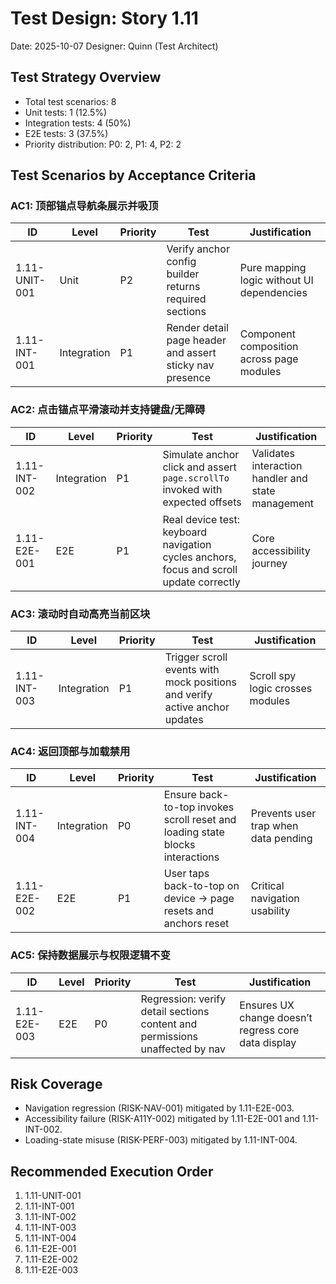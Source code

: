 # Test Design: Story 1.11

Date: 2025-10-07
Designer: Quinn (Test Architect)

## Test Strategy Overview

- Total test scenarios: 8
- Unit tests: 1 (12.5%)
- Integration tests: 4 (50%)
- E2E tests: 3 (37.5%)
- Priority distribution: P0: 2, P1: 4, P2: 2

## Test Scenarios by Acceptance Criteria

### AC1: 顶部锚点导航条展示并吸顶

| ID              | Level       | Priority | Test                                                      | Justification |
| --------------- | ----------- | -------- | --------------------------------------------------------- | ------------- |
| 1.11-UNIT-001   | Unit        | P2       | Verify anchor config builder returns required sections    | Pure mapping logic without UI dependencies |
| 1.11-INT-001    | Integration | P1       | Render detail page header and assert sticky nav presence  | Component composition across page modules |

### AC2: 点击锚点平滑滚动并支持键盘/无障碍

| ID              | Level       | Priority | Test                                                      | Justification |
| --------------- | ----------- | -------- | --------------------------------------------------------- | ------------- |
| 1.11-INT-002    | Integration | P1       | Simulate anchor click and assert `page.scrollTo` invoked with expected offsets | Validates interaction handler and state management |
| 1.11-E2E-001    | E2E         | P1       | Real device test: keyboard navigation cycles anchors, focus and scroll update correctly | Core accessibility journey |

### AC3: 滚动时自动高亮当前区块

| ID              | Level       | Priority | Test                                                      | Justification |
| --------------- | ----------- | -------- | --------------------------------------------------------- | ------------- |
| 1.11-INT-003    | Integration | P1       | Trigger scroll events with mock positions and verify active anchor updates | Scroll spy logic crosses modules |

### AC4: 返回顶部与加载禁用

| ID              | Level       | Priority | Test                                                      | Justification |
| --------------- | ----------- | -------- | --------------------------------------------------------- | ------------- |
| 1.11-INT-004    | Integration | P0       | Ensure back-to-top invokes scroll reset and loading state blocks interactions | Prevents user trap when data pending |
| 1.11-E2E-002    | E2E         | P1       | User taps back-to-top on device -> page resets and anchors reset | Critical navigation usability |

### AC5: 保持数据展示与权限逻辑不变

| ID              | Level       | Priority | Test                                                      | Justification |
| --------------- | ----------- | -------- | --------------------------------------------------------- | ------------- |
| 1.11-E2E-003    | E2E         | P0       | Regression: verify detail sections content and permissions unaffected by nav | Ensures UX change doesn’t regress core data display |

## Risk Coverage

- Navigation regression (RISK-NAV-001) mitigated by 1.11-E2E-003.
- Accessibility failure (RISK-A11Y-002) mitigated by 1.11-E2E-001 and 1.11-INT-002.
- Loading-state misuse (RISK-PERF-003) mitigated by 1.11-INT-004.

## Recommended Execution Order

1. 1.11-UNIT-001
2. 1.11-INT-001
3. 1.11-INT-002
4. 1.11-INT-003
5. 1.11-INT-004
6. 1.11-E2E-001
7. 1.11-E2E-002
8. 1.11-E2E-003
